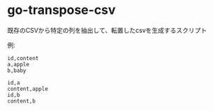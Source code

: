 # go-transpose-csv

既存のCSVから特定の列を抽出して、転置したcsvを生成するスクリプト

例:
```csv:input.csv
id,content
a,apple
b,baby
```

```csv:output.csv
id,a
content,apple
id,b
content,b
```

